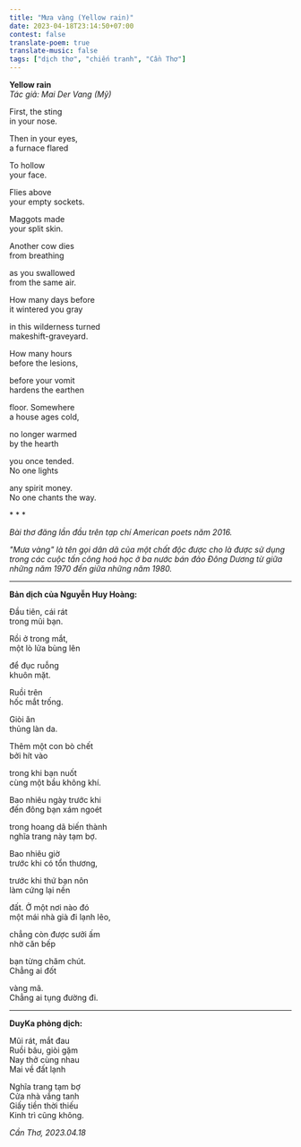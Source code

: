 ```yaml
---
title: "Mưa vàng (Yellow rain)"
date: 2023-04-18T23:14:50+07:00
contest: false
translate-poem: true
translate-music: false
tags: ["dịch thơ", "chiến tranh", "Cần Thơ"]
---
```

**Yellow rain**  
*Tác giả: Mai Der Vang (Mỹ)*  
  
First, the sting  
in your nose.  
  
Then in your eyes,  
a furnace flared  
  
To hollow  
your face.  
  
Flies above  
your empty sockets.  
  
Maggots made  
your split skin.  
  
Another cow dies  
from breathing  
  
as you swallowed  
from the same air.  
  
How many days before  
it wintered you gray  
  
in this wilderness turned  
makeshift-graveyard.  
  
How many hours  
before the lesions,  
  
before your vomit  
hardens the earthen  
  
floor. Somewhere  
a house ages cold,  
  
no longer warmed  
by the hearth  
  
you once tended.  
No one lights  
  
any spirit money.  
No one chants the way.  
  
\* \* \*
  
*Bài thơ đăng lần đầu trên tạp chí American poets năm 2016.*  
  
*"Mưa vàng" là tên gọi dân dã của một chất độc được cho là được sử dụng trong các cuộc tấn công hoá học ở ba nước bán đảo Đông Dương từ giữa những năm 1970 đến giữa những năm 1980.*  
  
***
  
**Bản dịch của Nguyễn Huy Hoàng:**  
  
Đầu tiên, cái rát  
trong mũi bạn.  
  
Rồi ở trong mắt,  
một lò lửa bùng lên  
  
để đục ruỗng  
khuôn mặt.  
  
Ruồi trên  
hốc mắt trống.  
  
Giòi ăn  
thủng làn da.  
  
Thêm một con bò chết  
bởi hít vào  
  
trong khi bạn nuốt  
cùng một bầu không khí.  
  
Bao nhiêu ngày trước khi  
đến đông bạn xám ngoét  
  
trong hoang dã biến thành  
nghĩa trang này tạm bợ.  
  
Bao nhiêu giờ  
trước khi có tổn thương,  
  
trước khi thứ bạn nôn  
làm cứng lại nền  
  
đất. Ở một nơi nào đó  
một mái nhà già đi lạnh lẽo,  
  
chẳng còn được sưởi ấm  
nhờ căn bếp  
  
bạn từng chăm chút.  
Chẳng ai đốt  
  
vàng mã.  
Chẳng ai tụng đường đi.  
  
***
  
**DuyKa phỏng dịch:**  
  
Mũi rát, mắt đau  
Ruồi bâu, giòi gặm  
Nay thở cùng nhau  
Mai về đất lạnh  
  
Nghĩa trang tạm bợ  
Cửa nhà vắng tanh  
Giấy tiền thời thiếu  
Kinh trì cũng không.  
  
*Cần Thơ, 2023.04.18*